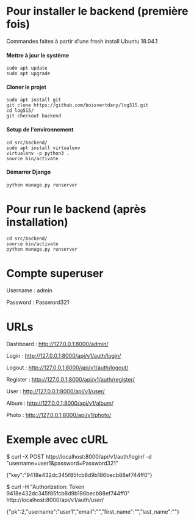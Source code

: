 # Pour installer le backend (première fois)
Commandes faites à partir d'une fresh install Ubuntu 18.04.1

#### Mettre à jour le système
    sudo apt update
    sudo apt upgrade
    
#### Cloner le projet
    sudo apt install git
    git clone https://github.com/boisvertdany/log515.git
    cd log515/
    git checkout backend
    
#### Setup de l'environnement
    cd src/backend/
    sudo apt install virtualenv
    virtualenv -p python3 .
    source bin/activate
    
#### Démarrer Django
    python manage.py runserver

# Pour run le backend (après installation)
    cd src/backend/
    source bin/activate
    python manage.py runserver

# Compte superuser
Username : admin

Password : Password321

# URLs
Dashboard : http://127.0.0.1:8000/admin/

Login : http://127.0.0.1:8000/api/v1/auth/login/

Logout : http://127.0.0.1:8000/api/v1/auth/logout/

Register : http://127.0.0.1:8000/api/v1/auth/register/

User : http://127.0.0.1:8000/api/v1/user/

Album : http://127.0.0.1:8000/api/v1/album/

Photo : http://127.0.0.1:8000/api/v1/photo/

# Exemple avec cURL
$ curl -X POST http://localhost:8000/api/v1/auth/login/ -d "username=user1&password=Password321"

{"key":"9418e432dc345f85fcb8d9b186becb88ef744ff0"}

$ curl -H "Authorization: Token 9418e432dc345f85fcb8d9b186becb88ef744ff0" http://localhost:8000/api/v1/auth/user/

{"pk":2,"username":"user1","email":"","first_name":"","last_name":""}

